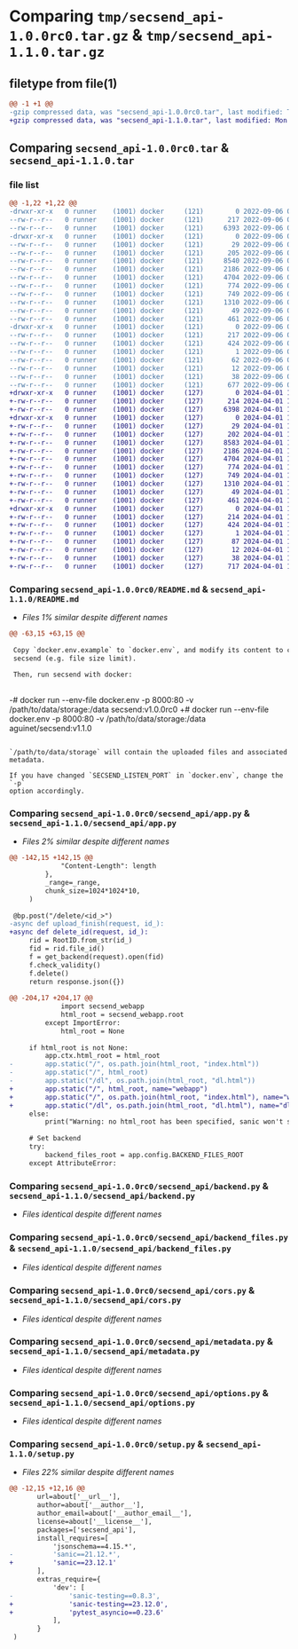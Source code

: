 # Comparing `tmp/secsend_api-1.0.0rc0.tar.gz` & `tmp/secsend_api-1.1.0.tar.gz`

## filetype from file(1)

```diff
@@ -1 +1 @@
-gzip compressed data, was "secsend_api-1.0.0rc0.tar", last modified: Tue Sep  6 07:56:05 2022, max compression
+gzip compressed data, was "secsend_api-1.1.0.tar", last modified: Mon Apr  1 13:46:48 2024, max compression
```

## Comparing `secsend_api-1.0.0rc0.tar` & `secsend_api-1.1.0.tar`

### file list

```diff
@@ -1,22 +1,22 @@
-drwxr-xr-x   0 runner    (1001) docker     (121)        0 2022-09-06 07:56:05.322643 secsend_api-1.0.0rc0/
--rw-r--r--   0 runner    (1001) docker     (121)      217 2022-09-06 07:56:05.322643 secsend_api-1.0.0rc0/PKG-INFO
--rw-r--r--   0 runner    (1001) docker     (121)     6393 2022-09-06 07:55:50.000000 secsend_api-1.0.0rc0/README.md
-drwxr-xr-x   0 runner    (1001) docker     (121)        0 2022-09-06 07:56:05.322643 secsend_api-1.0.0rc0/secsend_api/
--rw-r--r--   0 runner    (1001) docker     (121)       29 2022-09-06 07:55:50.000000 secsend_api-1.0.0rc0/secsend_api/__init__.py
--rw-r--r--   0 runner    (1001) docker     (121)      205 2022-09-06 07:55:50.000000 secsend_api-1.0.0rc0/secsend_api/__version__.py
--rw-r--r--   0 runner    (1001) docker     (121)     8540 2022-09-06 07:55:50.000000 secsend_api-1.0.0rc0/secsend_api/app.py
--rw-r--r--   0 runner    (1001) docker     (121)     2186 2022-09-06 07:55:50.000000 secsend_api-1.0.0rc0/secsend_api/backend.py
--rw-r--r--   0 runner    (1001) docker     (121)     4704 2022-09-06 07:55:50.000000 secsend_api-1.0.0rc0/secsend_api/backend_files.py
--rw-r--r--   0 runner    (1001) docker     (121)      774 2022-09-06 07:55:50.000000 secsend_api-1.0.0rc0/secsend_api/cors.py
--rw-r--r--   0 runner    (1001) docker     (121)      749 2022-09-06 07:55:50.000000 secsend_api-1.0.0rc0/secsend_api/metadata.py
--rw-r--r--   0 runner    (1001) docker     (121)     1310 2022-09-06 07:55:50.000000 secsend_api-1.0.0rc0/secsend_api/options.py
--rw-r--r--   0 runner    (1001) docker     (121)       49 2022-09-06 07:55:50.000000 secsend_api-1.0.0rc0/secsend_api/prod.py
--rw-r--r--   0 runner    (1001) docker     (121)      461 2022-09-06 07:55:50.000000 secsend_api-1.0.0rc0/secsend_api/timeout.py
-drwxr-xr-x   0 runner    (1001) docker     (121)        0 2022-09-06 07:56:05.322643 secsend_api-1.0.0rc0/secsend_api.egg-info/
--rw-r--r--   0 runner    (1001) docker     (121)      217 2022-09-06 07:56:05.000000 secsend_api-1.0.0rc0/secsend_api.egg-info/PKG-INFO
--rw-r--r--   0 runner    (1001) docker     (121)      424 2022-09-06 07:56:05.000000 secsend_api-1.0.0rc0/secsend_api.egg-info/SOURCES.txt
--rw-r--r--   0 runner    (1001) docker     (121)        1 2022-09-06 07:56:05.000000 secsend_api-1.0.0rc0/secsend_api.egg-info/dependency_links.txt
--rw-r--r--   0 runner    (1001) docker     (121)       62 2022-09-06 07:56:05.000000 secsend_api-1.0.0rc0/secsend_api.egg-info/requires.txt
--rw-r--r--   0 runner    (1001) docker     (121)       12 2022-09-06 07:56:05.000000 secsend_api-1.0.0rc0/secsend_api.egg-info/top_level.txt
--rw-r--r--   0 runner    (1001) docker     (121)       38 2022-09-06 07:56:05.322643 secsend_api-1.0.0rc0/setup.cfg
--rw-r--r--   0 runner    (1001) docker     (121)      677 2022-09-06 07:55:50.000000 secsend_api-1.0.0rc0/setup.py
+drwxr-xr-x   0 runner    (1001) docker     (127)        0 2024-04-01 13:46:48.185955 secsend_api-1.1.0/
+-rw-r--r--   0 runner    (1001) docker     (127)      214 2024-04-01 13:46:48.185955 secsend_api-1.1.0/PKG-INFO
+-rw-r--r--   0 runner    (1001) docker     (127)     6398 2024-04-01 13:46:38.000000 secsend_api-1.1.0/README.md
+drwxr-xr-x   0 runner    (1001) docker     (127)        0 2024-04-01 13:46:48.181955 secsend_api-1.1.0/secsend_api/
+-rw-r--r--   0 runner    (1001) docker     (127)       29 2024-04-01 13:46:38.000000 secsend_api-1.1.0/secsend_api/__init__.py
+-rw-r--r--   0 runner    (1001) docker     (127)      202 2024-04-01 13:46:38.000000 secsend_api-1.1.0/secsend_api/__version__.py
+-rw-r--r--   0 runner    (1001) docker     (127)     8583 2024-04-01 13:46:38.000000 secsend_api-1.1.0/secsend_api/app.py
+-rw-r--r--   0 runner    (1001) docker     (127)     2186 2024-04-01 13:46:38.000000 secsend_api-1.1.0/secsend_api/backend.py
+-rw-r--r--   0 runner    (1001) docker     (127)     4704 2024-04-01 13:46:38.000000 secsend_api-1.1.0/secsend_api/backend_files.py
+-rw-r--r--   0 runner    (1001) docker     (127)      774 2024-04-01 13:46:38.000000 secsend_api-1.1.0/secsend_api/cors.py
+-rw-r--r--   0 runner    (1001) docker     (127)      749 2024-04-01 13:46:38.000000 secsend_api-1.1.0/secsend_api/metadata.py
+-rw-r--r--   0 runner    (1001) docker     (127)     1310 2024-04-01 13:46:38.000000 secsend_api-1.1.0/secsend_api/options.py
+-rw-r--r--   0 runner    (1001) docker     (127)       49 2024-04-01 13:46:38.000000 secsend_api-1.1.0/secsend_api/prod.py
+-rw-r--r--   0 runner    (1001) docker     (127)      461 2024-04-01 13:46:38.000000 secsend_api-1.1.0/secsend_api/timeout.py
+drwxr-xr-x   0 runner    (1001) docker     (127)        0 2024-04-01 13:46:48.185955 secsend_api-1.1.0/secsend_api.egg-info/
+-rw-r--r--   0 runner    (1001) docker     (127)      214 2024-04-01 13:46:48.000000 secsend_api-1.1.0/secsend_api.egg-info/PKG-INFO
+-rw-r--r--   0 runner    (1001) docker     (127)      424 2024-04-01 13:46:48.000000 secsend_api-1.1.0/secsend_api.egg-info/SOURCES.txt
+-rw-r--r--   0 runner    (1001) docker     (127)        1 2024-04-01 13:46:48.000000 secsend_api-1.1.0/secsend_api.egg-info/dependency_links.txt
+-rw-r--r--   0 runner    (1001) docker     (127)       87 2024-04-01 13:46:48.000000 secsend_api-1.1.0/secsend_api.egg-info/requires.txt
+-rw-r--r--   0 runner    (1001) docker     (127)       12 2024-04-01 13:46:48.000000 secsend_api-1.1.0/secsend_api.egg-info/top_level.txt
+-rw-r--r--   0 runner    (1001) docker     (127)       38 2024-04-01 13:46:48.185955 secsend_api-1.1.0/setup.cfg
+-rw-r--r--   0 runner    (1001) docker     (127)      717 2024-04-01 13:46:38.000000 secsend_api-1.1.0/setup.py
```

### Comparing `secsend_api-1.0.0rc0/README.md` & `secsend_api-1.1.0/README.md`

 * *Files 1% similar despite different names*

```diff
@@ -63,15 +63,15 @@
 
 Copy `docker.env.example` to `docker.env`, and modify its content to configure
 secsend (e.g. file size limit).
 
 Then, run secsend with docker:
 
 ```
-# docker run --env-file docker.env -p 8000:80 -v /path/to/data/storage:/data secsend:v1.0.0rc0
+# docker run --env-file docker.env -p 8000:80 -v /path/to/data/storage:/data aguinet/secsend:v1.1.0
 ```
 
 `/path/to/data/storage` will contain the uploaded files and associated metadata.
 
 If you have changed `SECSEND_LISTEN_PORT` in `docker.env`, change the `-p`
 option accordingly.
```

### Comparing `secsend_api-1.0.0rc0/secsend_api/app.py` & `secsend_api-1.1.0/secsend_api/app.py`

 * *Files 2% similar despite different names*

```diff
@@ -142,15 +142,15 @@
             "Content-Length": length
         },
         _range=_range,
         chunk_size=1024*1024*10,
     )
 
 @bp.post("/delete/<id_>")
-async def upload_finish(request, id_):
+async def delete_id(request, id_):
     rid = RootID.from_str(id_)
     fid = rid.file_id()
     f = get_backend(request).open(fid)
     f.check_validity()
     f.delete()
     return response.json({})
 
@@ -204,17 +204,17 @@
             import secsend_webapp
             html_root = secsend_webapp.root
         except ImportError:
             html_root = None
 
     if html_root is not None:
         app.ctx.html_root = html_root
-        app.static("/", os.path.join(html_root, "index.html"))
-        app.static("/", html_root)
-        app.static("/dl", os.path.join(html_root, "dl.html"))
+        app.static("/", html_root, name="webapp")
+        app.static("/", os.path.join(html_root, "index.html"), name="webapp_index")
+        app.static("/dl", os.path.join(html_root, "dl.html"), name="dl")
     else:
         print("Warning: no html_root has been specified, sanic won't serve the webapp", file=sys.stderr)
 
     # Set backend
     try:
         backend_files_root = app.config.BACKEND_FILES_ROOT
     except AttributeError:
```

### Comparing `secsend_api-1.0.0rc0/secsend_api/backend.py` & `secsend_api-1.1.0/secsend_api/backend.py`

 * *Files identical despite different names*

### Comparing `secsend_api-1.0.0rc0/secsend_api/backend_files.py` & `secsend_api-1.1.0/secsend_api/backend_files.py`

 * *Files identical despite different names*

### Comparing `secsend_api-1.0.0rc0/secsend_api/cors.py` & `secsend_api-1.1.0/secsend_api/cors.py`

 * *Files identical despite different names*

### Comparing `secsend_api-1.0.0rc0/secsend_api/metadata.py` & `secsend_api-1.1.0/secsend_api/metadata.py`

 * *Files identical despite different names*

### Comparing `secsend_api-1.0.0rc0/secsend_api/options.py` & `secsend_api-1.1.0/secsend_api/options.py`

 * *Files identical despite different names*

### Comparing `secsend_api-1.0.0rc0/setup.py` & `secsend_api-1.1.0/setup.py`

 * *Files 22% similar despite different names*

```diff
@@ -12,15 +12,16 @@
       url=about['__url__'],
       author=about['__author__'],
       author_email=about['__author_email__'],
       license=about['__license__'],
       packages=['secsend_api'],
       install_requires=[
           'jsonschema==4.15.*',
-          'sanic==21.12.*',
+          'sanic==23.12.1'
       ],
       extras_require={
           'dev': [
-              'sanic-testing==0.8.3',
+              'sanic-testing==23.12.0',
+              'pytest_asyncio==0.23.6'
           ],
       }
 )
```

